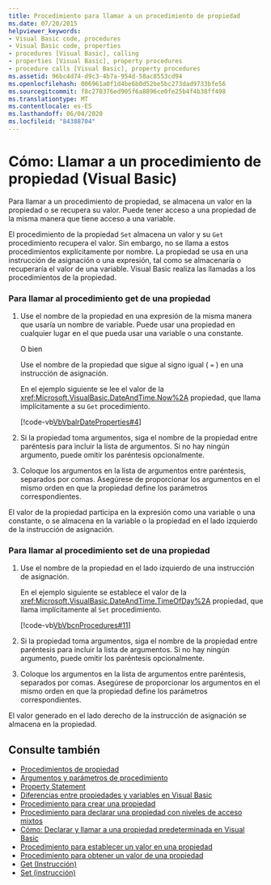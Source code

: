 ```yaml
---
title: Procedimiento para llamar a un procedimiento de propiedad
ms.date: 07/20/2015
helpviewer_keywords:
- Visual Basic code, procedures
- Visual Basic code, properties
- procedures [Visual Basic], calling
- properties [Visual Basic], property procedures
- procedure calls [Visual Basic], property procedures
ms.assetid: 96bc4d74-d9c3-4b7a-954d-58ac8553cd94
ms.openlocfilehash: 006961a0f1d4be6b0d52be5bc273dad9733bfe56
ms.sourcegitcommit: f8c270376ed905f6a8896ce0fe25b4f4b38ff498
ms.translationtype: MT
ms.contentlocale: es-ES
ms.lasthandoff: 06/04/2020
ms.locfileid: "84388704"
---
```

# <a name="how-to-call-a-property-procedure-visual-basic"></a>Cómo: Llamar a un procedimiento de propiedad (Visual Basic)
Para llamar a un procedimiento de propiedad, se almacena un valor en la propiedad o se recupera su valor. Puede tener acceso a una propiedad de la misma manera que tiene acceso a una variable.  
  
 El procedimiento de la propiedad `Set` almacena un valor y su `Get` procedimiento recupera el valor. Sin embargo, no se llama a estos procedimientos explícitamente por nombre. La propiedad se usa en una instrucción de asignación o una expresión, tal como se almacenaría o recuperaría el valor de una variable. Visual Basic realiza las llamadas a los procedimientos de la propiedad.  
  
### <a name="to-call-a-propertys-get-procedure"></a>Para llamar al procedimiento get de una propiedad  
  
1. Use el nombre de la propiedad en una expresión de la misma manera que usaría un nombre de variable. Puede usar una propiedad en cualquier lugar en el que pueda usar una variable o una constante.  
  
     O bien  
  
     Use el nombre de la propiedad que sigue al signo igual ( `=` ) en una instrucción de asignación.  
  
     En el ejemplo siguiente se lee el valor de la <xref:Microsoft.VisualBasic.DateAndTime.Now%2A> propiedad, que llama implícitamente a su `Get` procedimiento.  
  
     [!code-vb[VbVbalrDateProperties#4](~/samples/snippets/visualbasic/VS_Snippets_VBCSharp/VbVbalrDateProperties/VB/Module1.vb#4)]  
  
2. Si la propiedad toma argumentos, siga el nombre de la propiedad entre paréntesis para incluir la lista de argumentos. Si no hay ningún argumento, puede omitir los paréntesis opcionalmente.  
  
3. Coloque los argumentos en la lista de argumentos entre paréntesis, separados por comas. Asegúrese de proporcionar los argumentos en el mismo orden en que la propiedad define los parámetros correspondientes.  
  
 El valor de la propiedad participa en la expresión como una variable o una constante, o se almacena en la variable o la propiedad en el lado izquierdo de la instrucción de asignación.  
  
### <a name="to-call-a-propertys-set-procedure"></a>Para llamar al procedimiento set de una propiedad  
  
1. Use el nombre de la propiedad en el lado izquierdo de una instrucción de asignación.  
  
     En el ejemplo siguiente se establece el valor de la <xref:Microsoft.VisualBasic.DateAndTime.TimeOfDay%2A> propiedad, que llama implícitamente al `Set` procedimiento.  
  
     [!code-vb[VbVbcnProcedures#11](~/samples/snippets/visualbasic/VS_Snippets_VBCSharp/VbVbcnProcedures/VB/Class1.vb#11)]  
  
2. Si la propiedad toma argumentos, siga el nombre de la propiedad entre paréntesis para incluir la lista de argumentos. Si no hay ningún argumento, puede omitir los paréntesis opcionalmente.  
  
3. Coloque los argumentos en la lista de argumentos entre paréntesis, separados por comas. Asegúrese de proporcionar los argumentos en el mismo orden en que la propiedad define los parámetros correspondientes.  
  
 El valor generado en el lado derecho de la instrucción de asignación se almacena en la propiedad.  
  
## <a name="see-also"></a>Consulte también

- [Procedimientos de propiedad](./property-procedures.md)
- [Argumentos y parámetros de procedimiento](./procedure-parameters-and-arguments.md)
- [Property Statement](../../../language-reference/statements/property-statement.md)
- [Diferencias entre propiedades y variables en Visual Basic](./differences-between-properties-and-variables.md)
- [Procedimiento para crear una propiedad](./how-to-create-a-property.md)
- [Procedimiento para declarar una propiedad con niveles de acceso mixtos](./how-to-declare-a-property-with-mixed-access-levels.md)
- [Cómo: Declarar y llamar a una propiedad predeterminada en Visual Basic](./how-to-declare-and-call-a-default-property.md)
- [Procedimiento para establecer un valor en una propiedad](./how-to-put-a-value-in-a-property.md)
- [Procedimiento para obtener un valor de una propiedad](./how-to-get-a-value-from-a-property.md)
- [Get (Instrucción)](../../../language-reference/statements/get-statement.md)
- [Set (instrucción)](../../../language-reference/statements/set-statement.md)
